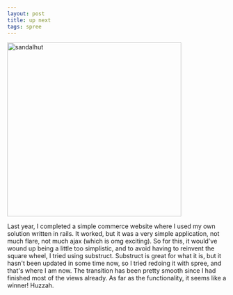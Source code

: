 ```yaml
--- 
layout: post
title: up next
tags: spree
---
```

<a href="http://www.tesoriere.com/images/assets/2008/6/8/sandalhut.png" rel="portfolio" title="sandalhut"><img src="http://www.tesoriere.com/images/assets/2008/6/8/sandalhut.png" title="sandalhut" alt="sandalhut" style="height:auto;width:400px" /></a>

Last year, I completed a simple commerce website where I used my own solution written in rails. It worked, but it was a very simple application, not much flare, not much ajax (which is omg exciting). So for this, it would've wound up being a little too simplistic, and to avoid having to reinvent the square wheel, I tried using substruct. Substruct is great for what it is, but it hasn't been updated in some time now, so I tried redoing it with spree, and that's where I am now. The transition has been pretty smooth since I had finished most of the views already. As far as the functionality, it seems like a winner! Huzzah.
